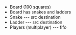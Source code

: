 - Board (100 squares)
- Board has snakes and ladders
- Snake --- src destination
- Ladder --- src destination
- Players (multiplayer) --- fifo

